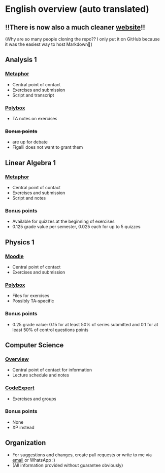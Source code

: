 # English overview (auto translated)

## !!There is now also a much cleaner [website](https://edgarschramm.github.io/ETHZ-Autumn25-Courses/)!!
(Why are so many people cloning the repo?? I only put it on GitHub because it was the easiest way to host Markdown🫣)
## Analysis 1
### [Metaphor](https://metaphor.ethz.ch/x/2025/hs/401-1261-07L/)
- Central point of contact
- Exercises and submission
- Script and transcript
### [Polybox](https://polybox.ethz.ch/index.php/s/w8DAgLMwZEPyyEz)
- TA notes on exercises
### ~~Bonus points~~
- are up for debate
- Figalli does not want to grant them
## Linear Algebra 1
### [Metaphor](https://metaphor.ethz.ch/x/2025/hs/401-1151-00L/)
- Central point of contact
- Exercises and submission
- Script and notes
### Bonus points
- Available for quizzes at the beginning of exercises
- 0.125 grade value per semester, 0.025 each for up to 5 quizzes 
## Physics 1
### [Moodle](https://moodle-app2.let.ethz.ch/course/view.php?id=25659)
- Central point of contact
- Exercises and submission
### [Polybox](https://polybox.ethz.ch/)
- Files for exercises
- Possibly TA-specific
### Bonus points
- 0.25 grade value: 0.15 for at least 50% of series submitted and 0.1 for at least 50% of control questions points
## Computer Science
### [Overview](https://lec.inf.ethz.ch/ifmp/2025/)
- Central point of contact for information
- Lecture schedule and notes
### [CodeExpert](https://expert.ethz.ch/)
- Exercises and groups
### Bonus points
- None 
- XP instead

## Organization
- For suggestions and changes, create pull requests or write to me via [email](mailto:eschramm@student.ethz.ch) or WhatsApp :)
- (All information provided without guarantee obviously)
